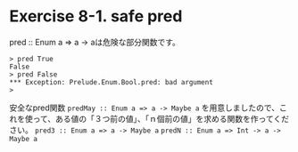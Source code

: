 # Exercise 8-1. safe pred

pred :: Enum a => a -> aは危険な部分関数です。
```
> pred True
False
> pred False
*** Exception: Prelude.Enum.Bool.pred: bad argument
>
```

安全なpred関数 `predMay :: Enum a => a -> Maybe a`
を用意しましたので、これを使って、ある値の「３つ前の値」、「ｎ個前の値」を求める関数を作ってください。
`pred3 :: Enum a => a -> Maybe a`
`predN :: Enum a => Int -> a -> Maybe a`

